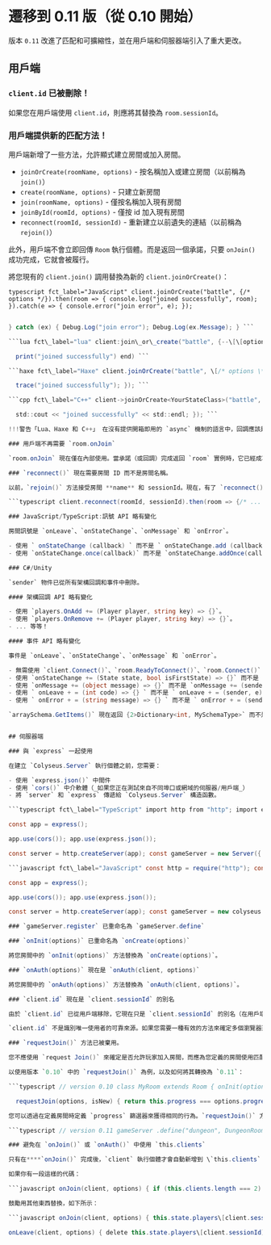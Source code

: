 # 遷移到 0.11 版（從 0.10 開始）

版本 `0.11` 改進了匹配和可擴縮性，並在用戶端和伺服器端引入了重大更改。

## 用戶端

### `client.id` 已被刪除！

如果您在用戶端使用 `client.id`，則應將其替換為 `room.sessionId`。

### 用戶端提供新的匹配方法！

用戶端新增了一些方法，允許顯式建立房間或加入房間。

- `joinOrCreate(roomName, options)` \- 按名稱加入或建立房間（以前稱為 `join()`）
- `create(roomName, options)` \- 只建立新房間
- `join(roomName, options)` \- 僅按名稱加入現有房間
- `joinById(roomId, options)` \- 僅按 id 加入現有房間
- `reconnect(roomId, sessionId)` \- 重新建立以前遺失的連結（以前稱為 `rejoin()`）

此外，用戶端不會立即回傳 `Room` 執行個體。而是返回一個承諾，只要 `onJoin()` 成功完成，它就會被履行。

將您現有的 `client.join()` 調用替換為新的 `client.joinOrCreate()`：

```typescript fct_label="JavaScript" client.joinOrCreate("battle", {/* options */}).then(room => { console.log("joined successfully", room); }).catch(e => { console.error("join error", e); }); ```

```csharp fct\_label="C#" try { Room<YourStateClass> room = await client.JoinOrCreate<YourStateClass>("battle", /* Dictionary of options \*/); Debug.Log("joined successfully");

} catch (ex) { Debug.Log("join error"); Debug.Log(ex.Message); } ```

```lua fct\_label="lua" client:join\_or\_create("battle", {--\[\[options]]}, function(err, room) if (err ~= nil) then print("join error: " .. err) return end

  print("joined successfully") end) ```

```haxe fct\_label="Haxe" client.joinOrCreate("battle", \[/* options \*/], YourStateClass, function(err, room) { if (err != null) { trace("join error: " + err); return; }

  trace("joined successfully"); }); ```

```cpp fct\_label="C++" client->joinOrCreate<YourStateClass>("battle", {/* options */}, \[=\](std::string err, Room<State>* room) { if (err != "") { std::cout << "join error: " << err << std::endl; return; }

  std::cout << "joined successfully" << std::endl; }); ```

!!!警告「Lua、Haxe 和 C++」 在沒有提供開箱即用的 `async` 機制的語言中，回調應該是匹配函數的最後一個引數。只要 `onJoin()` 成功完成，就會調用回調。

### 用戶端不再需要 `room.onJoin`

`room.onJoin` 現在僅在內部使用。當承諾（或回調）完成返回 `room` 實例時，它已經成功加入。

### `reconnect()` 現在需要房間 ID 而不是房間名稱。

以前，`rejoin()` 方法接受房間 **name** 和 sessionId。現在，有了 `reconnect()`，您應該傳遞房間 ID 而不是房間名稱：

```typescript client.reconnect(roomId, sessionId).then(room => {/* ... */}); ```

### JavaScript/TypeScript:訊號 API 略有變化

房間訊號是 `onLeave`、`onStateChange`、`onMessage` 和 `onError`。

- 使用 ` onStateChange (callback) ` 而不是 ` onStateChange.add (callback) `
- 使用 `onStateChange.once(callback)` 而不是 `onStateChange.addOnce(callback)`

### C#/Unity

`sender` 物件已從所有架構回調和事件中刪除。

#### 架構回調 API 略有變化

- 使用 `players.OnAdd += (Player player, string key) => {}`。
- 使用 `players.OnRemove += (Player player, string key) => {}`。
- ... 等等！

#### 事件 API 略有變化

事件是 `onLeave`、`onStateChange`、`onMessage` 和 `onError`。

- 無需使用 `client.Connect()`、`room.ReadyToConnect()`、`room.Connect()` 或 `client.Recv()` 了。
- 使用 `onStateChange += (State state, bool isFirstState) => {}` 而不是 `onStateChange += (sender, e) => {}`
- 使用 `onMessage += (object message) => {}` 而不是 `onMessage += (sender, e) => {}`
- 使用 ` onLeave + = (int code) => {} ` 而不是 ` onLeave + = (sender, e) => {} `
- 使用 ` onError + = (string message) => {} ` 而不是 ` onError + = (sender, e) => {} `

`arraySchema.GetItems()` 現在返回 {2>Dictionary<int, MySchemaType>` 而不是 `>List<MySchemaType>`。將 `(List<MySchemaType>) state.myArraySchema.GetItems()` 的任何情況替換為 `((Dictionary<int, MySchemaType>) state.myArraySchema.GetItems()).Values.ToList() `。


## 伺服器端

### 與 `express` 一起使用

在建立 `Colyseus.Server` 執行個體之前，您需要：

- 使用 `express.json()` 中間件
- 使用 `cors()` 中介軟體（_如果您正在測試來自不同埠口或網域的伺服器/用戶端_）
- 將 `server` 和 `express` 傳遞給 `Colyseus.Server` 構造函數。

```typescript fct\_label="TypeScript" import http from "http"; import express from "express"; import cors from "cors"; import { Server } from "colyseus";

const app = express();

app.use(cors()); app.use(express.json());

const server = http.createServer(app); const gameServer = new Server({ server: server }); ```

```javascript fct\_label="JavaScript" const http = require("http"); const express = require("express"); const cors = require("cors"); const colyseus = require("colyseus");

const app = express();

app.use(cors()); app.use(express.json());

const server = http.createServer(app); const gameServer = new colyseus.Server({ server: server }); ```

### `gameServer.register` 已重命名為 `gameServer.define`

### `onInit(options)` 已重命名為 `onCreate(options)`

將您房間中的 `onInit(options)` 方法替換為 `onCreate(options)`。

### `onAuth(options)` 現在是 `onAuth(client, options)`

將您房間中的 `onAuth(options)` 方法替換為 `onAuth(client, options)`。

### `client.id` 現在是 `client.sessionId` 的別名

由於 `client.id` 已從用戶端移除，它現在只是 `client.sessionId` 的別名（在用戶端作為 `room.sessionId `）。

`client.id` 不是識別唯一使用者的可靠來源。如果您需要一種有效的方法來確定多個瀏覽器選項卡中的使用者是否相同，請考慮使用某種形式的身分驗證。來自 [@colyseus/social](/authentication/#anonymous) 的匿名身分驗證可以很好地實現此一目的。

### `requestJoin()` 方法已被棄用。

您不應使用 `request Join()` 來確定是否允許玩家加入房間，而應為您定義的房間使用匹配篩選器。

以使用版本 `0.10` 中的 `requestJoin()` 為例，以及如何將其轉換為 `0.11`：

```typescript // version 0.10 class MyRoom extends Room { onInit(options) { this.progress = options.progress; }

  requestJoin(options, isNew) { return this.progress === options.progress; } } ```

您可以透過在定義房間時定義 `progress` 篩選器來獲得相同的行為。`requestJoin()` 方法應該被移除。

```typescript // version 0.11 gameServer .define("dungeon", DungeonRoom) .filterBy(['progress']); ```

### 避免在 `onJoin()` 或 `onAuth()` 中使用 `this.clients`

只有在****`onJoin()` 完成後，`client` 執行個體才會自動新增到 \`this.clients` 列表。

如果你有一段這樣的代碼：

```javascript onJoin(client, options) { if (this.clients.length === 2) { // do something! } } ```

鼓勵用其他東西替換，如下所示：

```javascript onJoin(client, options) { this.state.players\[client.sessionId] = new Player(*...*/); if (Object.keys(this.state.players).length === 2) { // do something! } }

onLeave(client, options) { delete this.state.players\[client.sessionId]; } ```
